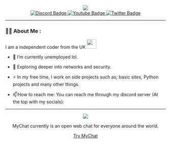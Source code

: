 <!--Coding from home gif-->
<div id="header" align="center">
  <img src="https://media.giphy.com/media/7wVseucXaPS9wXuSqX/giphy.gif"/>
</div>

<!--Social medias-->
<div id="badges" align="center">
  <a href="https://discord.io/Abiotic">
  <img src="https://img.shields.io/badge/Discord-blue?style=for-the-badge&logo=discord&logoColor=white" alt="Discord Badge">
</a>
  <a href="https://www.youtube.com/channel/UC1lFzvwBIWFU7_Loyy2jFmQ">
    <img src="https://img.shields.io/badge/YouTube-red?style=for-the-badge&logo=youtube&logoColor=white" alt="Youtube Badge"/>
  </a>
  <a href="https://twitter.com/Abiotic_Club">
    <img src="https://img.shields.io/badge/Twitter-blue?style=for-the-badge&logo=twitter&logoColor=white" alt="Twitter Badge"/>
  </a>
</div>

<!--How many people have viewed my profile-->
<div id="views" align="center">
  <img src="https://komarev.com/ghpvc/?username=astr6id&style=flat-square&color=green" alt=""/>
</div>

---

### :woman_technologist: About Me :
I am a independent coder from the UK <img src="https://media.giphy.com/media/WUlplcMpOCEmTGBtBW/giphy.gif" width="30">

- :telescope: I’m currently unemployed lol.

- :seedling: Exploring deeper into networks and security.

- :zap: In my free time, I work on side projects such as; basic sites, Python projects and many other things.

- :mailbox:How to reach me: You can reach me through my discord server (At the top with my socials):

---
<div id="myChat" align="center">
  <img src="https://media.giphy.com/media/GJhwrOoaQB41VlAasC/giphy.gif"/>
  <p>MyChat currently is an open web chat for everyone around the world.</p>
  <a href="https://MyChat.serbot.repl.co">Try MyChat</a>
</div>
